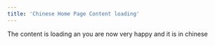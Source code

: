 ```yaml
---
title: 'Chinese Home Page Content loading'
---
```


The content is loading an you are now very happy and it is in chinese
